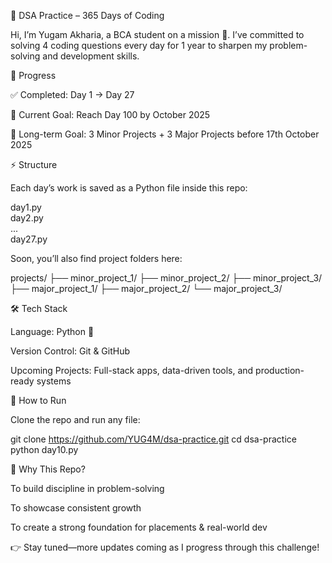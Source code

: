 📝 DSA Practice – 365 Days of Coding

Hi, I’m Yugam Akharia, a BCA student on a mission 🚀.
I’ve committed to solving 4 coding questions every day for 1 year to sharpen my problem-solving and development skills.

📅 Progress

✅ Completed: Day 1 → Day 27

🔄 Current Goal: Reach Day 100 by October 2025

📌 Long-term Goal: 3 Minor Projects + 3 Major Projects before 17th October 2025

⚡ Structure

Each day’s work is saved as a Python file inside this repo:

day1.py  
day2.py  
...  
day27.py  


Soon, you’ll also find project folders here:

projects/
 ├── minor_project_1/
 ├── minor_project_2/
 ├── minor_project_3/
 ├── major_project_1/
 ├── major_project_2/
 └── major_project_3/

🛠️ Tech Stack

Language: Python 🐍

Version Control: Git & GitHub

Upcoming Projects: Full-stack apps, data-driven tools, and production-ready systems

🚀 How to Run

Clone the repo and run any file:

git clone https://github.com/YUG4M/dsa-practice.git
cd dsa-practice
python day10.py

🎯 Why This Repo?

To build discipline in problem-solving

To showcase consistent growth

To create a strong foundation for placements & real-world dev

👉 Stay tuned—more updates coming as I progress through this challenge!
